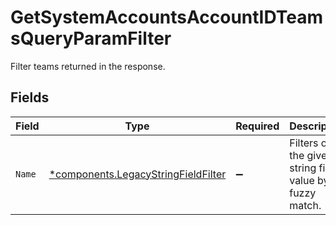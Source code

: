 # GetSystemAccountsAccountIDTeamsQueryParamFilter

Filter teams returned in the response.


## Fields

| Field                                                                                     | Type                                                                                      | Required                                                                                  | Description                                                                               |
| ----------------------------------------------------------------------------------------- | ----------------------------------------------------------------------------------------- | ----------------------------------------------------------------------------------------- | ----------------------------------------------------------------------------------------- |
| `Name`                                                                                    | [*components.LegacyStringFieldFilter](../../models/components/legacystringfieldfilter.md) | :heavy_minus_sign:                                                                        | Filters on the given string field value by fuzzy match.                                   |